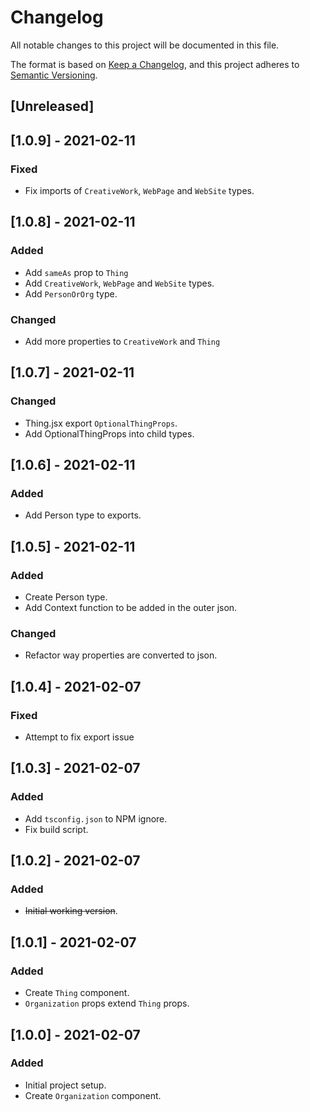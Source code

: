 # Changelog
All notable changes to this project will be documented in this file.

The format is based on [Keep a Changelog](https://keepachangelog.com/en/1.0.0/),
and this project adheres to [Semantic Versioning](https://semver.org/spec/v2.0.0.html).

## [Unreleased]


## [1.0.9] - 2021-02-11
### Fixed

 - Fix imports of `CreativeWork`, `WebPage` and `WebSite` types.

## [1.0.8] - 2021-02-11
### Added

 - Add `sameAs` prop to `Thing`
 - Add `CreativeWork`, `WebPage` and `WebSite` types.
 - Add `PersonOrOrg` type.

### Changed

 - Add more properties to `CreativeWork` and `Thing`

## [1.0.7] - 2021-02-11
### Changed

 - Thing.jsx export `OptionalThingProps`.
 - Add OptionalThingProps into child types.

## [1.0.6] - 2021-02-11
### Added

 - Add Person type to exports.

## [1.0.5] - 2021-02-11
### Added

- Create Person type.
 - Add Context function to be added in the outer json.

### Changed

 - Refactor way properties are converted to json.

## [1.0.4] - 2021-02-07
### Fixed

 - Attempt to fix export issue

## [1.0.3] - 2021-02-07
### Added

 - Add `tsconfig.json` to NPM ignore.
 - Fix build script.

## [1.0.2] - 2021-02-07
### Added

 - ~~Initial working version~~.

## [1.0.1] - 2021-02-07
### Added

 - Create `Thing` component.
 - `Organization` props extend `Thing` props.

## [1.0.0] - 2021-02-07
### Added

 - Initial project setup.
 - Create `Organization` component.
